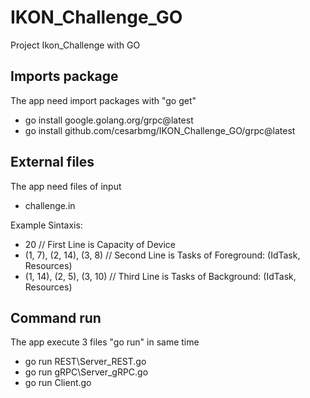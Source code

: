 # IKON_Challenge_GO

Project Ikon_Challenge with GO

## Imports package

The app need import packages with "go get"

- go install google.golang.org/grpc@latest
- go install github.com/cesarbmg/IKON_Challenge_GO/grpc@latest

## External files

The app need files of input

- challenge.in

Example Sintaxis:

- 20                          // First Line is Capacity of Device
- (1, 7), (2, 14), (3, 8)     // Second Line is Tasks of Foreground: (IdTask, Resources)
- (1, 14), (2, 5), (3, 10)    // Third Line is Tasks of Background: (IdTask, Resources)

## Command run

The app execute 3 files "go run" in same time

- go run REST\Server_REST.go
- go run gRPC\Server_gRPC.go
- go run Client.go

